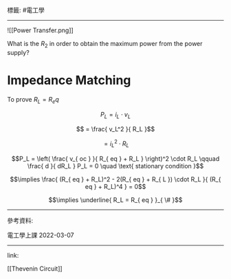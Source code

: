 標籤: #電工學 

---

![[Power Transfer.png]]

What is the $R_2$ in order to obtain the maximum power from the power supply?

# Impedance Matching

To prove $R_L = R_eq$

$$P_L = i_L \cdot v_L$$

$$ = \frac{ v_L^2 }{ R_L }$$

$$ = i^2_L \cdot R_L$$

$$P_L = \left( \frac{ v_{ oc } }{ R_{ eq } + R_L } \right)^2 \cdot R_L \qquad \frac{ d }{ dR_L } P_L = 0 \quad \text{ stationary condition }$$

$$\implies \frac{ (R_{ eq } + R_L)^2 - 2(R_{ eq } + R_{ L }) \cdot R_L }{ (R_{ eq } + R_L)^4 } = 0$$

$$\implies \underline{ R_L = R_{ eq } }_{ \# }$$

---

參考資料:

電工學上課 2022-03-07

---

link:

[[Thevenin Circuit]]